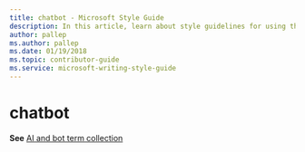 ```yaml
---
title: chatbot - Microsoft Style Guide
description: In this article, learn about style guidelines for using the term 'chatbot' in Microsoft documentation.
author: pallep
ms.author: pallep
ms.date: 01/19/2018
ms.topic: contributor-guide
ms.service: microsoft-writing-style-guide
---
```


# chatbot

**See** [AI and bot term collection](~/a-z-word-list-term-collections/term-collections/ai-bot-terms.md)
